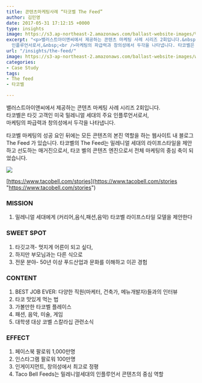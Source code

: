 ```yaml
---
title: 콘텐츠마케팅사례 “타코벨 The Feed”
author: 김민영
date: 2017-05-31 17:12:15 +0000
type: insights
image: https://s3.ap-northeast-2.amazonaws.com/ballast-website-images/%ED%83%80%EC%BD%94%EB%B2%A8.png
excerpt: "<p>밸러스트아이앤씨에서 제공하는 콘텐츠 마케팅 사례 시리즈 2회입니다.&nbsp;타코벨은 타깃 고객인 미국 밀레니얼 세대의 주요
  인플루언서로서,&nbsp;<br />마케팅의 파급력과 창의성에서 두각을 나타냅니다. 타코벨은 어떻게 콘텐츠 마케팅을 하고 있을까요?</p>"
url: "/insights/the-feed/"
image: https://s3-ap-northeast-2.amazonaws.com/ballast-website-images/wp-content/uploads/2017/02/15110119/img-3.png
categories:
- Case Study
tags:
- The feed
- 타코벨

---
```

밸러스트아이앤씨에서 제공하는 콘텐츠 마케팅 사례 시리즈 2회입니다.   
타코벨은 타깃 고객인 미국 밀레니얼 세대의 주요 인플루언서로서,   
마케팅의 파급력과 창의성에서 두각을 나타냅니다.

타코벨 마케팅의 성공 요인 뒤에는 모든 콘텐츠의 본진 역할을 하는 웹사이트 내 블로그 The Feed 가 있습니다. 타코벨의 The Feed는 밀레니얼 세대의 라이프스타일을 제안하고 선도하는 매거진으로서, 타코 벨의 콘텐츠 엔진으로서 전체 마케팅의 중심 축이 되었습니다.

![](https://s3.ap-northeast-2.amazonaws.com/ballast-website-images/%ED%83%80%EC%BD%94%EB%B2%A8.png)

[https://www.tacobell.com/stories](https://www.tacobell.com/stories "https://www.tacobell.com/stories")

### MISSION

1. 밀레니얼 세대에게 (커리어,음식,패션,음악) 타코벨 라이프스타일 모델을 제안한다

### SWEET SPOT

1. 타깃고객- 멋지게 어른이 되고 싶다, 
2. 하지만 부모님과는 다른 식으로
3. 전문 분야- 50년 이상 푸드산업과 문화를 이해하고 이끈 경험

### CONTENT

1. BEST JOB EVER: 다양한 직원(마케터, 건축가, 메뉴개발자)들과의 인터뷰
2. 타코 맛있게 먹는 법 
3. 가볼만한 타코벨 플레이스
4. 패션, 음악, 미술, 게임
5. 대학생 대상 코벨 스칼라십 관련소식

### EFFECT

1. 페이스북 팔로워 1,000만명
2. 인스타그램 팔로워 100만명
3. 인게이지먼트, 창의성에서 최고로 정평
4. Taco Bell Feeds는 밀레니얼세대의 인플루언서 콘텐츠의 중심 역할